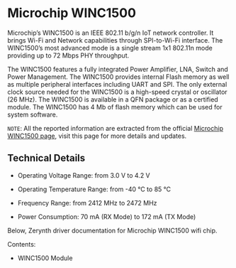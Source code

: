 # Microchip WINC1500

Microchip’s WINC1500 is an IEEE 802.11 b/g/n IoT network controller. It brings Wi-Fi and Network capabilities through SPI-to-Wi-Fi interface. The WINC1500’s most advanced mode is a single stream 1x1 802.11n mode providing up to 72 Mbps PHY throughput.

The WINC1500 features a fully integrated Power Amplifier, LNA, Switch and Power Management. The WINC1500 provides internal Flash memory as well as multiple peripheral interfaces including UART and SPI. The only external clock source needed for the WINC1500 is a high-speed crystal or oscillator (26 MHz). The WINC1500 is available in a QFN package or as a certified module.
The WINC1500 has 4 Mb of flash memory which can be used for system software.

```NOTE```: All the reported information are extracted from the official [Microchip WINC1500 page](https://www.microchip.com/wwwproducts/en/ATWINC1500), visit this page for more details and updates.

## Technical Details


* Operating Voltage Range: from 3.0 V to 4.2 V


* Operating Temperature Range: from -40 °C to 85 °C


* Frequency Range: from 2412 MHz to 2472 MHz


* Power Consumption: 70 mA (RX Mode) to 172 mA (TX Mode)

Below, Zerynth driver documentation for Microchip WINC1500 wifi chip.

Contents:


* WINC1500 Module
